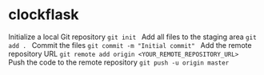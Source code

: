 # clockflask

Initialize a local Git repository
`git init
`
Add all files to the staging area
`git add .
`
Commit the files
`git commit -m "Initial commit"
`
Add the remote repository URL
`git remote add origin <YOUR_REMOTE_REPOSITORY_URL>
`
Push the code to the remote repository
`git push -u origin master`
